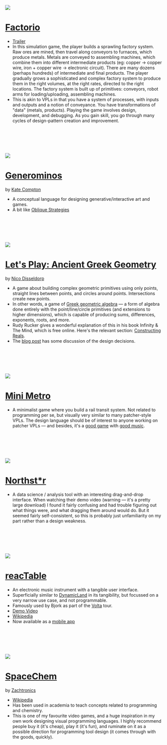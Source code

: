 ![](assets/factorio.jpg)

# [Factorio](https://www.factorio.com)

* [Trailer](https://www.youtube.com/watch?v=DR01YdFtWFI)
* In this simulation game, the player builds a sprawling factory system. Raw ores are mined, then travel along conveyors to furnaces, which produce metals. Metals are conveyed to assembling machines, which combine them into different intermediate products (eg: copper -> copper wire, iron + copper wire -> electronic circuit). There are many dozens (perhaps hundreds) of intermediate and final products. The player gradually grows a sophisticated and complex factory system to produce them in the right volumes, at the right rates, directed to the right locations. The factory system is built up of primitives: conveyors, robot arms for loading/uploading, assembling machines.
* This is akin to VPLs in that you have a system of processes, with inputs and outputs and a notion of conveyance. You have transformations of "data" (metals, products). Playing the game involves design, development, and debugging. As you gain skill, you go through many cycles of design-pattern creation and improvement.


<br><br><br><br>


![](assets/generominos.png)

# [Generominos](http://www.galaxykate.com/generominos/)
by [Kate Compton](https://twitter.com/GalaxyKate)

* A conceptual language for designing generative/interactive art and games.
* A bit like [Oblique Strategies](https://en.wikipedia.org/wiki/Oblique_Strategies)


<br><br><br><br>


![](assets/lets-play-ancient-greek-geometry.png)

# [Let's Play: Ancient Greek Geometry](https://sciencevsmagic.net/geo/)
by [Nico Disseldorp](https://twitter.com/sciencevsmagic)

* A game about building complex geometric primitives using only points, straight lines between points, and circles around points. Intersections create new points.
* In other words, a game of [Greek geometric algebra](https://en.wikipedia.org/wiki/History_of_algebra#Greek_geometric_algebra) — a form of algebra done entirely with the point/line/circle primitives (and extensions to higher dimensions), which is capable of producing sums, differences, exponents, roots, and more.
* Rudy Rucker gives a wonderful explanation of this in his book Infinity & The Mind, which is free online. Here's the relevant section: [Constructing Reals](http://www.rudyrucker.com/infinityandthemind/#calibre_link-318).
* The [blog post](http://blog.sciencevsmagic.net/science/lets-play-ancient-greek-geometry/) has some discussion of the design decisions.


<br><br><br><br>


![](assets/mini-metro.jpg)

# [Mini Metro](http://dinopoloclub.com/minimetro/)

* A minimalist game where you build a rail transit system. Not related to programming per se, but visually very similar to many patcher-style VPLs. The design language should be of interest to anyone working on patcher VPLs — and besides, it's a [good game](http://www.metacritic.com/game/ios/mini-metro) with [good music](http://designingsound.org/2016/02/18/the-programmed-music-of-mini-metro-interview-with-rich-vreeland-disasterpeace/).


<br><br><br><br>


![](assets/northstar.png)

# [Northst*r](http://einblick.ai)

* A data science / analysis tool with an interesting drag-and-drop interface. When watching their demo video (warning — it's a pretty large download) I found it fairly confusing and had trouble figuring out what things were, and what dragging them around would do. But it seemed fairly self-consistent, so this is probably just unfamiliarity on my part rather than a design weakness.


<br><br><br><br>


![](assets/reactable.jpg)

# [reacTable](http://reactable.com)

* An electronic music instrument with a tangible user interface.
* Superficially similar to [DynamicLand](/implementations.md#dynamicland) in its tangibility, but focussed on a very narrow use case, and not programmable.
* Famously used by Bjork as part of the [Volta](https://en.wikipedia.org/wiki/Volta_(album)) tour.
* [Demo Video](https://www.youtube.com/watch?v=0h-RhyopUmc)
* [Wikipedia](https://en.wikipedia.org/wiki/Reactable)
* Now available as a [mobile app](http://reactable.com/mobile/)


<br><br><br><br>


![](assets/spacechem.jpg)

# [SpaceChem](http://www.zachtronics.com/spacechem/)
by [Zachtronics](https://twitter.com/zachtronics)

* [Wikipedia](https://en.wikipedia.org/wiki/SpaceChem)
* Has been used in academia to teach concepts related to programming and chemistry.
* This is one of my favourite video games, and a huge inspiration in my own work designing visual programming languages. I highly recommend people buy it (it's cheap), play it (it's fun), and ruminate on it as a possible direction for programming tool design (it comes through with the goods, quickly).
